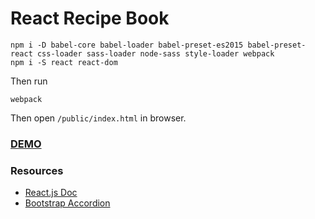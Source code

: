 # React Recipe Book

```
npm i -D babel-core babel-loader babel-preset-es2015 babel-preset-react css-loader sass-loader node-sass style-loader webpack
npm i -S react react-dom
```
Then run
```
webpack
```
Then open  `/public/index.html` in browser.

### [DEMO](http://yhagio.github.io/react-recipe/public/)

### Resources 
- [React.js Doc](https://facebook.github.io/react/docs/getting-started.html)
- [Bootstrap Accordion](http://getbootstrap.com/javascript/#collapse-example-accordion)